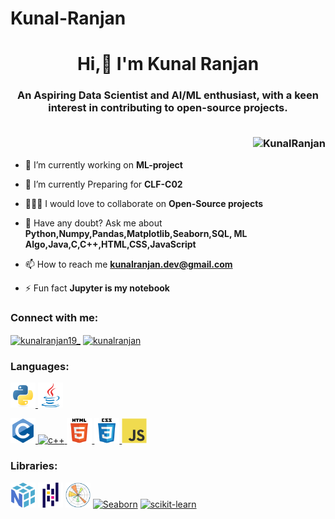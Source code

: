 # Kunal-Ranjan<h1 align="center">Hi,👋 I'm Kunal Ranjan</h1>

<h3 align="center"> An Aspiring Data Scientist and AI/ML enthusiast, with a keen interest in contributing to open-source projects.<br><br><p align="right"> <img src="https://komarev.com/ghpvc/?username=kunalranjan19&label=Profile%20views&color=0e75b6&style=flat" alt="KunalRanjan" /> </p>
</h3>


- 🔭 I’m currently working on **ML-project** 

- 🌱 I’m currently Preparing for **CLF-C02**

- :people_holding_hands: I would love to collaborate on **Open-Source projects**

- 💬 Have any doubt? Ask me about **Python,Numpy,Pandas,Matplotlib,Seaborn,SQL, ML Algo,Java,C,C++,HTML,CSS,JavaScript**

- 📫 How to reach me **kunalranjan.dev@gmail.com**

- ⚡ Fun fact **Jupyter is my notebook**

<h3 align="left">Connect with me:</h3>
<p align="left">
<a href="https://twitter.com/kunalranjan19_" target="blank"><img align="center" src="https://raw.githubusercontent.com/rahuldkjain/github-profile-readme-generator/master/src/images/icons/Social/twitter.svg" alt="kunalranjan19_" height="30" width="40" /></a>
<a href="https://linkedin.com/in/kunalranjan" target="blank"><img align="center" src="https://raw.githubusercontent.com/rahuldkjain/github-profile-readme-generator/master/src/images/icons/Social/linked-in-alt.svg" alt="kunalranjan" height="30" width="40" /></a>
</p>

<h3 align="left">Languages:</h3>
<a href="https://www.python.org/" target="_blank" rel="noreferrer"> <img src="https://raw.githubusercontent.com/devicons/devicon/master/icons/python/python-original.svg" alt="python" width="40" height="40"/> </a>
<a href="https://www.java.com" target="_blank" rel="noreferrer"> <img src="https://raw.githubusercontent.com/devicons/devicon/master/icons/java/java-original.svg" alt="java" width="40" height="40"/> </a>
<p align="left"> <a href="https://www.cprogramming.com/" target="_blank" rel="noreferrer"> <img src="https://raw.githubusercontent.com/devicons/devicon/master/icons/c/c-original.svg" alt="c" width="40" height="40"/> </a>
<a href="https://www.cplusplus.com/" target="_blank" rel="noreferrer"> <img src="https://user-images.githubusercontent.com/93333582/192698055-17f75f72-631f-414e-94b4-b36d912f0f1c.png" alt="c++" width="40" height="40"/> </a>
<a href="https://www.w3.org/html/" target="_blank" rel="noreferrer"> <img src="https://raw.githubusercontent.com/devicons/devicon/master/icons/html5/html5-original-wordmark.svg" alt="html5" width="40" height="40"/> </a>
<a href="https://www.w3schools.com/css/" target="_blank" rel="noreferrer"> <img src="https://raw.githubusercontent.com/devicons/devicon/master/icons/css3/css3-original-wordmark.svg" alt="css3" width="40" height="40"/> </a> 
<a href="https://www.w3schools.com/js/" target="_blank" rel="noreferrer"> <img src="https://raw.githubusercontent.com/devicons/devicon/master/icons/javascript/javascript-original.svg" alt="javascript" width="40" height="40"/></a></p>

<h3 align="left">Libraries:</h3>
<a href="https://numpy.org/" target="_blank" rel="noreferrer"> <img src="https://raw.githubusercontent.com/devicons/devicon/master/icons/numpy/numpy-original.svg" alt="Numpy" width="40" height="40"/></a>
<a href="https://pandas.pydata.org/" target="_blank" rel="noreferrer"> <img src="https://raw.githubusercontent.com/devicons/devicon/master/icons/pandas/pandas-original.svg" alt="Pandas" width="40" height="40"/></a>
<a href="https://matplotlib.org/stable/tutorials/pyplot.html" target="_blank" rel="noreferrer"> <img src="https://raw.githubusercontent.com/devicons/devicon/master/icons/matplotlib/matplotlib-original.svg" alt="Matplotlib" width="40" height="40"/></a>
<a href="https://seaborn.pydata.org/" target="_blank" rel="noreferrer"> <img src="https://images.app.goo.gl/BTDFE3un3g6bKNZr6" alt="Seaborn" width="40" height="40"/></a>
<a href="https://scikit-learn.org/stable/" target="_blank" rel="noreferrer"> <img src="https://images.app.goo.gl/YocZ7t1yw5LRLtkG9" alt="scikit-learn" width="40" height="40"/></a></p>

<p><img align="center" src="https://github-readme-streak-stats.herokuapp.com/?user=Badalsingh07&" alt="" /></p>
